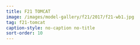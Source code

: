 ```yaml
---
title: F21 TOMCAT
image: /images/model-gallery/f21/2017/f21-wb1.jpg
tag: f21-tomcat
caption-style: no-caption no-title
sort-order: 10
---
```

